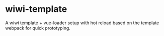 # wiwi-template
A wiwi template + vue-loader setup with hot reload based on the template webpack for quick prototyping.
